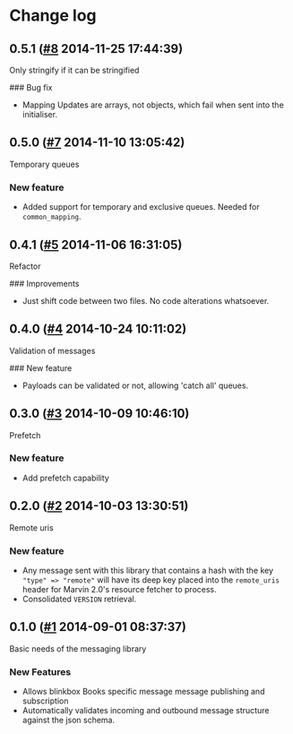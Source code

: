 # Change log

## 0.5.1 ([#8](https://git.mobcastdev.com/Platform/common_messaging.rb/pull/8) 2014-11-25 17:44:39)

Only stringify if it can be stringified

### Bug fix

- Mapping Updates are arrays, not objects, which fail when sent into the initialiser.

## 0.5.0 ([#7](https://git.mobcastdev.com/Platform/common_messaging.rb/pull/7) 2014-11-10 13:05:42)

Temporary queues

### New feature

- Added support for temporary and exclusive queues. Needed for `common_mapping`.

## 0.4.1 ([#5](https://git.mobcastdev.com/Platform/common_messaging.rb/pull/5) 2014-11-06 16:31:05)

Refactor

### Improvements

- Just shift code between two files. No code alterations whatsoever.

## 0.4.0 ([#4](https://git.mobcastdev.com/Platform/common_messaging.rb/pull/4) 2014-10-24 10:11:02)

Validation of messages

### New feature

- Payloads can be validated or not, allowing 'catch all' queues.

## 0.3.0 ([#3](https://git.mobcastdev.com/Platform/common_messaging.rb/pull/3) 2014-10-09 10:46:10)

Prefetch

### New feature

- Add prefetch capability

## 0.2.0 ([#2](https://git.mobcastdev.com/Platform/common_messaging.rb/pull/2) 2014-10-03 13:30:51)

Remote uris

### New feature

- Any message sent with this library that contains a hash with the key `"type" => "remote"` will have its deep key placed into the `remote_uris` header for Marvin 2.0's resource fetcher to process.
- Consolidated `VERSION` retrieval.

## 0.1.0 ([#1](https://git.mobcastdev.com/Platform/common_messaging.rb/pull/1) 2014-09-01 08:37:37)

Basic needs of the messaging library

### New Features

- Allows blinkbox Books specific message message publishing and subscription
- Automatically validates incoming and outbound message structure against the json schema.

